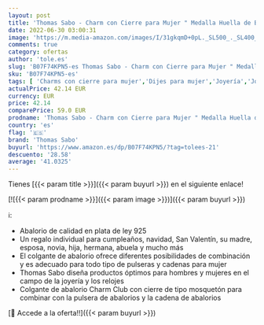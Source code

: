 ```yaml
---
layout: post
title: 'Thomas Sabo - Charm con Cierre para Mujer " Medalla Huella de Bebé"  Plata de Ley 925  Plateado'
date: 2022-06-30 03:00:31
image: 'https://m.media-amazon.com/images/I/31gkqmD+0pL._SL500_._SL400_.jpg'
comments: true
category: ofertas
author: 'tole.es'
slug: 'B07F74KPN5-es Thomas Sabo - Charm con Cierre para Mujer " Medalla Huella...'
sku: 'B07F74KPN5-es'
tags: [ 'Charms con cierre para mujer','Dijes para mujer','Joyería','Joyería para mujer','de','ley','plata','thomas sabo','🇪🇸', ]
actualPrice: 42.14 EUR
currency: EUR
price: 42.14
comparePrice: 59.0 EUR
prodname: 'Thomas Sabo - Charm con Cierre para Mujer " Medalla Huella de Bebé"  Plata de Ley 925  Plateado'
country: 'es'
flag: '🇪🇸'
brand: 'Thomas Sabo'
buyurl: 'https://www.amazon.es/dp/B07F74KPN5/?tag=tolees-21'
descuento: '28.58'
average: '41.0325'
---
```


Tienes [{{< param title >}}]({{< param buyurl >}}) en el siguiente enlace!

[![{{< param prodname >}}]({{< param image >}})]({{< param buyurl >}})

ℹ️:

- Abalorio de calidad en plata de ley 925
- Un regalo individual para cumpleaños, navidad, San Valentín, su madre, esposa, novia, hija, hermana, abuela y mucho más
- El colgante de abalorio ofrece diferentes posibilidades de combinación y es adecuado para todo tipo de pulseras y cadenas para mujer
- Thomas Sabo diseña productos óptimos para hombres y mujeres en el campo de la joyería y los relojes
- Colgante de abalorio Charm Club con cierre de tipo mosquetón para combinar con la pulsera de abalorios y la cadena de abalorios

[🛒 Accede a la oferta!!]({{< param buyurl >}})

